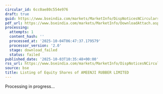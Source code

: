 ```yaml
---
circular_id: 6cc0ae80c554e976
draft: true
guid: https://www.bseindia.com/markets/MarketInfo/DispNoticesNCirculars.aspx?Noticeid={8A608CB5-9418-4BB0-AC8D-99657AFBE975}&noticeno=20251003-23&dt=10/03/2025&icount=23&totcount=73&flag=0
pdf_url: https://www.bseindia.com/markets/MarketInfo/DownloadAttach.aspx?id=20251003-23&attachedId=
processing:
  attempts: 1
  content_hash: ''
  processed_at: '2025-10-04T06:47:37.179579'
  processor_version: '2.0'
  stage: download_failed
  status: failed
published_date: '2025-10-03T10:35:48+00:00'
rss_url: https://www.bseindia.com/markets/MarketInfo/DispNoticesNCirculars.aspx?Noticeid={8A608CB5-9418-4BB0-AC8D-99657AFBE975}&noticeno=20251003-23&dt=10/03/2025&icount=23&totcount=73&flag=0
source: bse
title: Listing of Equity Shares of AMEENJI RUBBER LIMITED
---
```


Processing in progress...